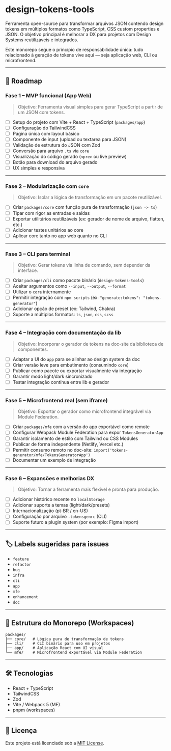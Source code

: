 
# design-tokens-tools

Ferramenta open-source para transformar arquivos JSON contendo design tokens em múltiplos formatos como TypeScript, CSS custom properties e JSON. O objetivo principal é melhorar a DX para projetos com Design Systems reutilizáveis e integrados.

Este monorepo segue o princípio de responsabilidade única: tudo relacionado à geração de tokens vive aqui — seja aplicação web, CLI ou microfrontend.

---

## 🚀 Roadmap

### Fase 1 – MVP funcional (App Web)
> Objetivo: Ferramenta visual simples para gerar TypeScript a partir de um JSON com tokens.

- [ ] Setup do projeto com Vite + React + TypeScript (`packages/app`)
- [ ] Configuração do TailwindCSS
- [ ] Página única com layout básico
- [ ] Componente de input (upload ou textarea para JSON)
- [ ] Validação de estrutura do JSON com Zod
- [ ] Conversão para arquivo `.ts` via `core`
- [ ] Visualização do código gerado (`<pre>` ou live preview)
- [ ] Botão para download do arquivo gerado
- [ ] UX simples e responsiva

---

### Fase 2 – Modularização com `core`
> Objetivo: Isolar a lógica de transformação em um pacote reutilizável.

- [ ] Criar `packages/core` com função pura de transformação (`json -> ts`)
- [ ] Tipar com rigor as entradas e saídas
- [ ] Exportar utilitários reutilizáveis (ex: gerador de nome de arquivo, flatten, etc.)
- [ ] Adicionar testes unitários ao core
- [ ] Aplicar core tanto no app web quanto no CLI

---

### Fase 3 – CLI para terminal
> Objetivo: Gerar tokens via linha de comando, sem depender da interface.

- [ ] Criar `packages/cli` como pacote binário (`design-tokens-tools`)
- [ ] Aceitar argumentos como `--input`, `--output`, `--format`
- [ ] Utilizar o `core` internamente
- [ ] Permitir integração com `npm scripts` (ex: `"generate:tokens": "tokens-generator"`)
- [ ] Adicionar opção de preset (ex: Tailwind, Chakra)
- [ ] Suporte a múltiplos formatos: `ts`, `json`, `css`, `scss`

---

### Fase 4 – Integração com documentação da lib
> Objetivo: Incorporar o gerador de tokens na doc-site da biblioteca de componentes.

- [ ] Adaptar a UI do `app` para se alinhar ao design system da doc
- [ ] Criar versão leve para embutimento (consumindo `core`)
- [ ] Publicar como pacote ou exportar visualmente via integração
- [ ] Garantir modo light/dark sincronizado
- [ ] Testar integração contínua entre lib e gerador

---

### Fase 5 – Microfrontend real (sem iframe)
> Objetivo: Exportar o gerador como microfrontend integrável via Module Federation.

- [ ] Criar `packages/mfe` com a versão do app exportável como remote
- [ ] Configurar Webpack Module Federation para expor `TokensGeneratorApp`
- [ ] Garantir isolamento de estilo com Tailwind ou CSS Modules
- [ ] Publicar de forma independente (Netlify, Vercel etc.)
- [ ] Permitir consumo remoto no doc-site: `import('tokens-generator/mfe/TokensGeneratorApp')`
- [ ] Documentar um exemplo de integração

---

### Fase 6 – Expansões e melhorias DX
> Objetivo: Tornar a ferramenta mais flexível e pronta para produção.

- [ ] Adicionar histórico recente no `localStorage`
- [ ] Adicionar suporte a temas (light/dark/presets)
- [ ] Internacionalização (pt-BR / en-US)
- [ ] Configuração por arquivo `.tokensgenrc` (CLI)
- [ ] Suporte futuro a plugin system (por exemplo: Figma import)

---

## 🏷 Labels sugeridas para issues

- `feature`
- `refactor`
- `bug`
- `infra`
- `cli`
- `app`
- `mfe`
- `enhancement`
- `doc`

---

## 🧱 Estrutura do Monorepo (Workspaces)

```
packages/
├── core/   # Lógica pura de transformação de tokens
├── cli/    # CLI binário para uso em projetos
├── app/    # Aplicação React com UI visual
└── mfe/    # Microfrontend exportável via Module Federation
```

---

## 🛠 Tecnologias

- React + TypeScript
- TailwindCSS
- Zod
- Vite / Webpack 5 (MF)
- pnpm (workspaces)

---

## 📄 Licença

Este projeto está licenciado sob a [MIT License](LICENSE).
